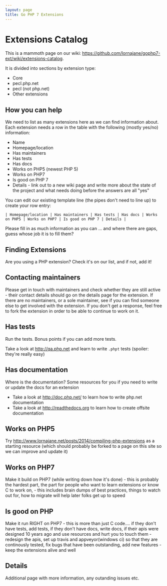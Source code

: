 ```yaml
---
layout: page
title: Go PHP 7 Extensions
---
```


# Extensions Catalog

This is a mammoth page on our wiki: <https://github.com/lornajane/gophp7-ext/wiki/extensions-catalog>.

It is divided into sections by extension type:

 * Core
 * pecl.php.net
 * pecl (not php.net)
 * Other extensions

## How you can help

We need to list as many extensions here as we can find information about.  Each extension needs a row in the table with the following (mostly yes/no) information:

 * Name
 * Homepage/location
 * Has maintainers
 * Has tests
 * Has docs
 * Works on PHP5 (newest PHP 5)
 * Works on PHP7
 * Is good on PHP 7
 * Details - link out to a new wiki page and write more about the state of the project and what needs doing before the answers are all "yes"

You can edit our existing template line (the pipes don't need to line up) to create your row entry:

```
| Homepage/location | Has maintainers | Has tests | Has docs | Works on PHP5 | Works on PHP7 | Is good on PHP 7 | Details |
```

Please fill in as much information as you can ... and where there are gaps, guess whose job it is to fill them?

## Finding Extensions

Are you using a PHP extension?  Check it's on our list, and if not, add it!

## Contacting maintainers

Please get in touch with maintainers and check whether they are still active - their contact details should go on the details page for the extension.  If there are no maintainers, or a sole maintainer, see if you can find someone else to get involved with the extension.  If you don't get a response, feel free to fork the extension in order to be able to continue to work on it.

## Has tests

Run the tests.  Bonus points if you can add more tests.

Take a look at <http://qa.php.net> and learn to write `.phpt` tests (spoiler: they're really easy)

## Has documentation

Where is the documentation?  Some resources for you if you need to write or update the docs for an extension

 * Take a look at <http://doc.php.net/> to learn how to write php.net documentation
 * Take a look at <http://readthedocs.org> to learn how to create offsite documentation

## Works on PHP5

Try <http://www.lornajane.net/posts/2014/compiling-php-extensions> as a starting resource (which should probably be forked to a page on this site so we can improve and update it)

## Works on PHP7

Make it build on PHP7 (while writing down how it's done) - this is probably the hardest part, the part for people who want to learn extensions or know C to work on, - this includes brain dumps of best practices, things to watch out for,  how to migrate will help later folks get up to speed

## Is good on PHP

Make it run RIGHT on PHP7 - this is more than just C code.... if they don't have tests, add tests, if they don't have docs, write docs, if their apis were designed 10 years ago and use resources and hurt you to touch them - redesign the apis, set up travis and appveyor(windows ci) so that they are continously tested, fix bugs that have been outstanding, add new features - keep the extensions alive and well

## Details

Additional page with more information, any outanding issues etc.
